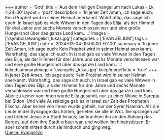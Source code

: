 +++
author = 'Gott'
title = 'Aus dem Heiligen Evangelium nach Lukas - Lk 4,24-30'
layout = 'post'
description = 'In jener Zeit Amen, ich sage euch: Kein Prophet wird in seiner Heimat anerkannt. Wahrhaftig, das sage ich euch: In Israel gab es viele Witwen in den Tagen des Elija, als der Himmel für drei Jahre und sechs Monate verschlossen war und eine große Hungersnot über das ganze Land kam.....'
images = ['/symbols/evangelist_lukas.jpg']
categories = ['EVANGELIUM']
tags = ['EVANGELIUM']
date = '2024-03-04 09:00:00 +0100'
summary = 'In jener Zeit Amen, ich sage euch: Kein Prophet wird in seiner Heimat anerkannt. Wahrhaftig, das sage ich euch: In Israel gab es viele Witwen in den Tagen des Elija, als der Himmel für drei Jahre und sechs Monate verschlossen war und eine große Hungersnot über das ganze Land kam.....'
linkedsummaryImage = 'evangelist_lukas.jpg'
keepImageRatio = 'true'
+++
In jener Zeit Amen, ich sage euch: Kein Prophet wird in seiner Heimat anerkannt.
Wahrhaftig, das sage ich euch: In Israel gab es viele Witwen in den Tagen des Elija, als der Himmel für drei Jahre und sechs Monate verschlossen war und eine große Hungersnot über das ganze Land kam.
Aber zu keiner von ihnen wurde Elija gesandt, nur zu einer Witwe in Sarepta bei Sidon.<!--more-->
Und viele Aussätzige gab es in Israel zur Zeit des Propheten Elischa. Aber keiner von ihnen wurde geheilt, nur der Syrer Naaman.
Als die Leute in der Synagoge das hörten, gerieten sie alle in Wut.
Sie sprangen auf und trieben Jesus zur Stadt hinaus; sie brachten ihn an den Abhang des Berges, auf dem ihre Stadt erbaut war, und wollten ihn hinabstürzen.
Er aber schritt mitten durch sie hindurch und ging weg.<br> [Quelle: Evangelizo](https://evangeliumtagfuertag.org/DE/gospel)